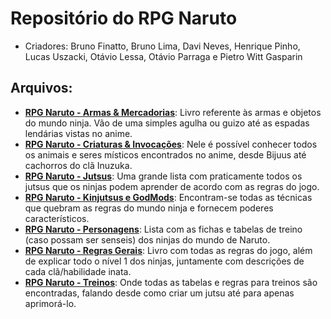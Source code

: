 # Repositório do RPG Naruto
* Criadores: Bruno Finatto, Bruno Lima, Davi Neves, Henrique Pinho, Lucas Uszacki, Otávio Lessa, Otávio Parraga e Pietro Witt Gasparin

## Arquivos:
* **[RPG Naruto - Armas & Mercadorias]('./../RPG%20Naruto%20-%20Armas%20&%20Mercadorias.pdf)**: Livro referente às armas e objetos do mundo ninja. Vão de uma simples agulha ou guizo até as espadas lendárias vistas no anime.
* **[RPG Naruto - Criaturas & Invocações]('./../RPG%20Naruto%20-%20Criaturas%20&%20Invocações.pdf)**: Nele é possível conhecer todos os animais e seres místicos encontrados no anime, desde Bijuus até cachorros do clã Inuzuka.
* **[RPG Naruto - Jutsus]('./../RPG%20Naruto%20-%20Jutsus.pdf)**: Uma grande lista com praticamente todos os jutsus que os ninjas podem aprender de acordo com as regras do jogo.
* **[RPG Naruto - Kinjutsus e GodMods]('./../RPG%20Naruto%20-%20Kinjutsus%20e%20GodMods.pdf)**: Encontram-se todas as técnicas que quebram as regras do mundo ninja e fornecem poderes característicos.
* **[RPG Naruto - Personagens]('./../RPG%20Naruto%20-%20Personagens.pdf)**: Lista com as fichas e tabelas de treino (caso possam ser senseis) dos ninjas do mundo de Naruto.
* **[RPG Naruto - Regras Gerais]('./../RPG%20Naruto%20-%20Regras%20Gerais.pdf)**: Livro com todas as regras do jogo, além de explicar todo o nível 1 dos ninjas, juntamente com descrições de cada clã/habilidade inata.
* **[RPG Naruto - Treinos]('./../RPG%20Naruto%20-%20Treinos.pdf)**: Onde todas as tabelas e regras para treinos são encontradas, falando desde como criar um jutsu até para apenas aprimorá-lo.
